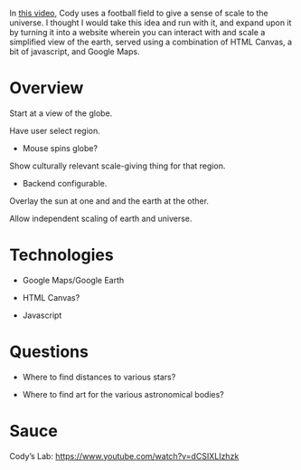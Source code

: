 In [this video]( https://www.youtube.com/watch?v=dCSIXLIzhzk), Cody uses a football field to give a sense of scale to the universe.  I thought I would take this idea and run with it, and expand upon it by turning it into a website wherein you can interact with and scale a simplified view of the earth, served using a combination of HTML Canvas, a bit of javascript, and Google Maps.  

# Overview

Start at a view of the globe.

Have user select region.

-   Mouse spins globe?

Show culturally relevant scale-giving thing for that region.

-   Backend configurable.

Overlay the sun at one and and the earth at the other.
    
Allow independent scaling of earth and universe.
    
# Technologies

-   Google Maps/Google Earth

-   HTML Canvas?

-   Javascript

# Questions

-   Where to find distances to various stars?

-   Where to find art for the various astronomical bodies?

# Sauce
Cody’s Lab:  https://www.youtube.com/watch?v=dCSIXLIzhzk


